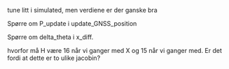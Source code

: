 tune litt i  simulated, men verdiene er der ganske bra

Spørre om P_update i update_GNSS_position

Spørre om delta_theta i x_diff.

hvorfor må H være 16 når vi ganger med X og 15 når vi ganger med. Er det fordi at dette er to ulike jacobin?
